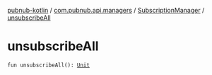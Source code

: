 [pubnub-kotlin](../../index.md) / [com.pubnub.api.managers](../index.md) / [SubscriptionManager](index.md) / [unsubscribeAll](./unsubscribe-all.md)

# unsubscribeAll

`fun unsubscribeAll(): `[`Unit`](https://kotlinlang.org/api/latest/jvm/stdlib/kotlin/-unit/index.html)